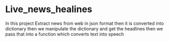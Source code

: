 # Live_news_healines
In this project Extract news from web in json format then it is converted into dictionary then  we manipulate the dictionary and get the headlines then we pass that into a function which converts text into speech
